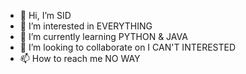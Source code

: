 - 👋 Hi, I’m SID
- 👀 I’m interested in EVERYTHING
- 🌱 I’m currently learning PYTHON & JAVA 
- 💞️ I’m looking to collaborate on I CAN'T INTERESTED
- 📫 How to reach me NO WAY

<!---
sid238/sid238 is a ✨ special ✨ repository because its `README.md` (this file) appears on your GitHub profile.
You can click the Preview link to take a look at your changes.
--->
